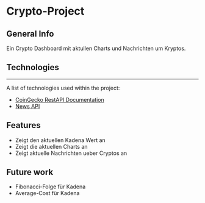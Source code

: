 # Crypto-Project
## General Info
Ein Crypto Dashboard mit aktullen Charts und Nachrichten um Kryptos.

## Technologies
***
A list of technologies used within the project:
* [CoinGecko RestAPI Documentation](https://www.coingecko.com/en/api/documentation)
* [News API](https://newsapi.org)

## Features
* Zeigt den aktuellen Kadena Wert an
* Zeigt die aktuellen Charts an
* Zeigt aktuelle Nachrichten ueber Cryptos an

## Future work
* Fibonacci-Folge für Kadena
* Average-Cost für Kadena



